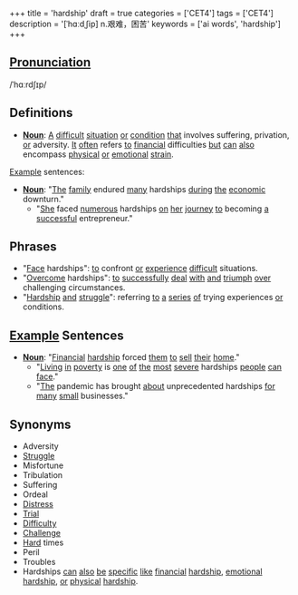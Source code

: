 +++
title = 'hardship'
draft = true
categories = ['CET4']
tags = ['CET4']
description = '[ˈhɑːdˌ∫ip] n.艰难，困苦'
keywords = ['ai words', 'hardship']
+++

## [Pronunciation](/post/pronunciation/)
/ˈhɑːrdʃɪp/

## Definitions
- **[Noun](/post/noun/)**: [A](/post/a/) [difficult](/post/difficult/) [situation](/post/situation/) [or](/post/or/) [condition](/post/condition/) [that](/post/that/) involves suffering, privation, [or](/post/or/) adversity. [It](/post/it/) [often](/post/often/) refers [to](/post/to/) [financial](/post/financial/) difficulties [but](/post/but/) [can](/post/can/) [also](/post/also/) encompass [physical](/post/physical/) [or](/post/or/) [emotional](/post/emotional/) [strain](/post/strain/). 

[Example](/post/example/) sentences:
- **[Noun](/post/noun/)**: "[The](/post/the/) [family](/post/family/) endured [many](/post/many/) hardships [during](/post/during/) [the](/post/the/) [economic](/post/economic/) downturn."
  - "[She](/post/she/) faced [numerous](/post/numerous/) hardships [on](/post/on/) [her](/post/her/) [journey](/post/journey/) [to](/post/to/) becoming [a](/post/a/) [successful](/post/successful/) entrepreneur."
  
## Phrases
- "[Face](/post/face/) hardships": [to](/post/to/) confront [or](/post/or/) [experience](/post/experience/) [difficult](/post/difficult/) situations.
- "[Overcome](/post/overcome/) hardships": [to](/post/to/) [successfully](/post/successfully/) [deal](/post/deal/) [with](/post/with/) [and](/post/and/) [triumph](/post/triumph/) [over](/post/over/) challenging circumstances.
- "[Hardship](/post/hardship/) [and](/post/and/) [struggle](/post/struggle/)": referring [to](/post/to/) [a](/post/a/) [series](/post/series/) [of](/post/of/) trying experiences [or](/post/or/) conditions.

## [Example](/post/example/) Sentences
- **[Noun](/post/noun/)**: "[Financial](/post/financial/) [hardship](/post/hardship/) forced [them](/post/them/) [to](/post/to/) [sell](/post/sell/) [their](/post/their/) [home](/post/home/)."
  - "[Living](/post/living/) [in](/post/in/) [poverty](/post/poverty/) is [one](/post/one/) [of](/post/of/) [the](/post/the/) [most](/post/most/) [severe](/post/severe/) hardships [people](/post/people/) [can](/post/can/) [face](/post/face/)."
  - "[The](/post/the/) pandemic has brought [about](/post/about/) unprecedented hardships [for](/post/for/) [many](/post/many/) [small](/post/small/) businesses."

## Synonyms
- Adversity
- [Struggle](/post/struggle/)
- Misfortune
- Tribulation
- Suffering
- Ordeal
- [Distress](/post/distress/)
- [Trial](/post/trial/)
- [Difficulty](/post/difficulty/)
- [Challenge](/post/challenge/)
- [Hard](/post/hard/) times
- Peril
- Troubles
- Hardships [can](/post/can/) [also](/post/also/) [be](/post/be/) [specific](/post/specific/) [like](/post/like/) [financial](/post/financial/) [hardship](/post/hardship/), [emotional](/post/emotional/) [hardship](/post/hardship/), [or](/post/or/) [physical](/post/physical/) [hardship](/post/hardship/).
